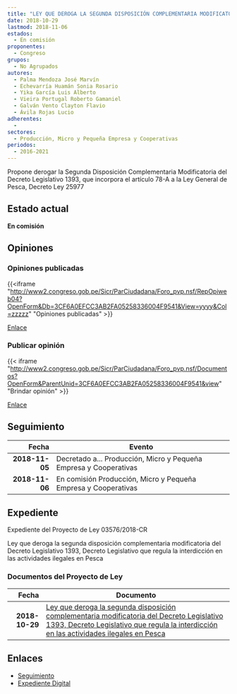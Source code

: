 ```yaml
---
title: "LEY QUE DEROGA LA SEGUNDA DISPOSICIÓN COMPLEMENTARIA MODIFICATORIA DEL DECRETO LEGISLATIVO 1393, DECRETO LEGISLATIVO QUE REGULA LA INTERDICCIÓN EN LAS ACTIVIDADES ILEGALES EN PESCA"
date: 2018-10-29
lastmod: 2018-11-06
estados: 
  - En comisión
proponentes: 
  - Congreso
grupos: 
  - No Agrupados
autores: 
  - Palma Mendoza José Marvín
  - Echevarría Huamán Sonia Rosario
  - Yika García Luis Alberto
  - Vieira Portugal Roberto Gamaniel
  - Galván Vento Clayton Flavio
  - Ávila Rojas Lucio
adherentes: 
  - 
sectores: 
  - Producción, Micro y Pequeña Empresa y Cooperativas
periodos: 
  - 2016-2021
---
```


Propone derogar la Segunda Disposición Complementaria Modificatoria del Decreto Legislativo 1393, que incorpora el artículo 78-A a la Ley General de Pesca, Decreto Ley 25977


## Estado actual

**En comisión**

## Opiniones

### Opiniones publicadas

{{<iframe "http://www2.congreso.gob.pe/Sicr/ParCiudadana/Foro_pvp.nsf/RepOpiweb04?OpenForm&Db=3CF6A0EFCC3AB2FA05258336004F9541&View=yyyy&Col=zzzzz" "Opiniones publicadas" >}}

[Enlace](http://www2.congreso.gob.pe/Sicr/ParCiudadana/Foro_pvp.nsf/RepOpiweb04?OpenForm&Db=3CF6A0EFCC3AB2FA05258336004F9541&View=yyyy&Col=zzzzz)
### Publicar opinión

{{< iframe "http://www2.congreso.gob.pe/Sicr/ParCiudadana/Foro_pvp.nsf/Documentos?OpenForm&ParentUnid=3CF6A0EFCC3AB2FA05258336004F9541&view" "Brindar opinión" >}}

[Enlace](http://www2.congreso.gob.pe/Sicr/ParCiudadana/Foro_pvp.nsf/Documentos?OpenForm&ParentUnid=3CF6A0EFCC3AB2FA05258336004F9541&view)

## Seguimiento

| Fecha | Evento |
|------:|--------|
| **2018-11-05** | Decretado a... Producción, Micro y Pequeña Empresa y Cooperativas|
| **2018-11-06** | En comisión Producción, Micro y Pequeña Empresa y Cooperativas|


## Expediente

Expediente del Proyecto de Ley 03576/2018-CR

Ley que deroga la segunda disposición complementaria modificatoria del Decreto Legislativo 1393, Decreto Legislativo que regula la interdicción en las actividades ilegales en Pesca


### Documentos del Proyecto de Ley

| Fecha | Documento |
|------:|--------|
| **2018-10-29** | [Ley que deroga la segunda disposición complementaria modificatoria del Decreto Legislativo 1393, Decreto Legislativo que regula la interdicción en las actividades ilegales en Pesca](http://www.leyes.congreso.gob.pe/Documentos/2016_2021/Proyectos_de_Ley_y_de_Resoluciones_Legislativas/PL0357620181029.pdf) |

## Enlaces 

- [Seguimiento](http://www2.congreso.gob.pe/Sicr/TraDocEstProc/CLProLey2016.nsf/f7fff46988ca05b1052578e100829cc7/ea37bd4fb2a1da8105258335007df616?OpenDocument)
- [Expediente Digital](http://www2.congreso.gob.pe/Sicr/TraDocEstProc/CLProLey2016.nsf/f7fff46988ca05b1052578e100829cc7/ea37bd4fb2a1da8105258335007df616?OpenDocument&Click=05257FB7005EB655.eb71d0cf91d8294e05256cdf006b5706/$Body/0.1C6C)
